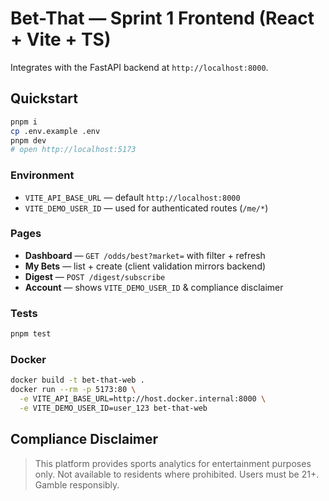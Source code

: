 # Bet-That — Sprint 1 Frontend (React + Vite + TS)

Integrates with the FastAPI backend at `http://localhost:8000`.

## Quickstart

```bash
pnpm i
cp .env.example .env
pnpm dev
# open http://localhost:5173
```

### Environment
- `VITE_API_BASE_URL` — default `http://localhost:8000`
- `VITE_DEMO_USER_ID` — used for authenticated routes (`/me/*`)

### Pages
- **Dashboard** — `GET /odds/best?market=` with filter + refresh
- **My Bets** — list + create (client validation mirrors backend)
- **Digest** — `POST /digest/subscribe`
- **Account** — shows `VITE_DEMO_USER_ID` & compliance disclaimer

### Tests
```bash
pnpm test
```

### Docker

```bash
docker build -t bet-that-web .
docker run --rm -p 5173:80 \
  -e VITE_API_BASE_URL=http://host.docker.internal:8000 \
  -e VITE_DEMO_USER_ID=user_123 bet-that-web
```

## Compliance Disclaimer
> This platform provides sports analytics for entertainment purposes only. Not available to residents where prohibited. Users must be 21+. Gamble responsibly.
